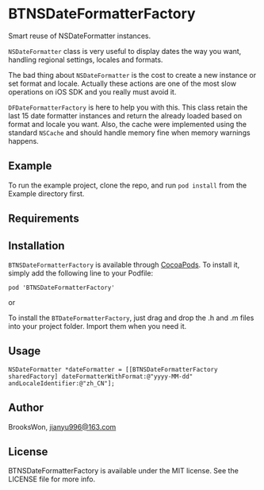 # BTNSDateFormatterFactory

Smart reuse of NSDateFormatter instances.

`NSDateFormatter` class is very useful to display dates the way you want, handling regional settings, locales and formats.

The bad thing about `NSDateFormatter` is the cost to create a new instance or set format and locale. Actually these actions are one of the most slow operations on iOS SDK and you really must avoid it.

`DFDateFormatterFactory` is here to help you with this. This class retain the last 15 date formatter instances and return the already loaded based on format and locale you want. Also, the cache were implemented using the standard `NSCache` and should handle memory fine when memory warnings happens.

## Example

To run the example project, clone the repo, and run `pod install` from the Example directory first.

## Requirements

## Installation

`BTNSDateFormatterFactory` is available through [CocoaPods](http://cocoapods.org). To install
it, simply add the following line to your Podfile:

```
pod 'BTNSDateFormatterFactory'
```

or

To install the `BTDateFormatterFactory`, just drag and drop the .h and .m files into your project folder. Import them when you need it.

## Usage

```
NSDateFormatter *dateFormatter = [[BTNSDateFormatterFactory sharedFactory] dateFormatterWithFormat:@"yyyy-MM-dd" andLocaleIdentifier:@"zh_CN"];
```
## Author

BrooksWon, jianyu996@163.com

## License

BTNSDateFormatterFactory is available under the MIT license. See the LICENSE file for more info.
